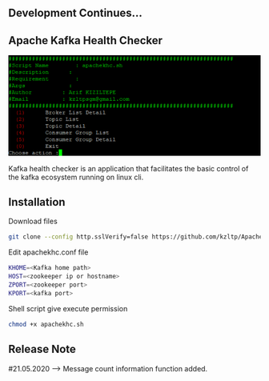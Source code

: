 ## Development Continues...

## Apache Kafka Health Checker

![alt text](https://raw.githubusercontent.com/kzltp/Apache-Kafka-Health-Checker/master/welcome.png)

Kafka health checker is an application that facilitates the basic control of the kafka ecosystem running on linux cli.

## Installation

Download files 

```bash
git clone --config http.sslVerify=false https://github.com/kzltp/Apache-Kafka-Health-Checker.git
```

Edit apachekhc.conf file

```bash
KHOME=<Kafka home path>
HOST=<zookeeper ip or hostname>
ZPORT=<zookeeper port>
KPORT=<kafka port>
```

Shell script give execute permission

```bash
chmod +x apachekhc.sh
```
## Release Note
#21.05.2020 --> Message count information function added.
